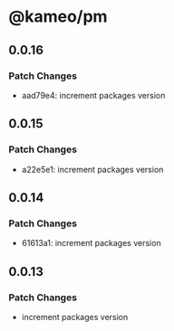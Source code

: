 # @kameo/pm

## 0.0.16

### Patch Changes

- aad79e4: increment packages version

## 0.0.15

### Patch Changes

- a22e5e1: increment packages version

## 0.0.14

### Patch Changes

- 61613a1: increment packages version

## 0.0.13

### Patch Changes

- increment packages version
